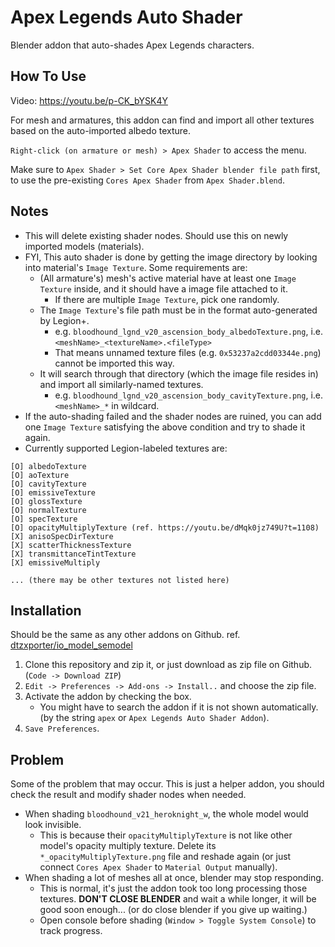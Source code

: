 # Apex Legends Auto Shader

Blender addon that auto-shades Apex Legends characters.

## How To Use
Video: https://youtu.be/p-CK_bYSK4Y

For mesh and armatures, this addon can find and import all other textures based on the auto-imported albedo texture.

`Right-click (on armature or mesh) > Apex Shader` to access the menu.

Make sure to `Apex Shader > Set Core Apex Shader blender file path` first, to use the pre-existing `Cores Apex Shader` from `Apex Shader.blend`.

## Notes
+ This will delete existing shader nodes. Should use this on newly imported models (materials).
+ FYI, This auto shader is done by getting the image directory by looking into material's `Image Texture`. Some requirements are:
  + (All armature's) mesh's active material have at least one `Image Texture` inside, and it should have a image file attached to it.
    + If there are multiple `Image Texture`, pick one randomly.
  + The `Image Texture`'s file path must be in the format auto-generated by Legion+.
    + e.g. `bloodhound_lgnd_v20_ascension_body_albedoTexture.png`, i.e. `<meshName>_<textureName>.<fileType>`
    + That means unnamed texture files (e.g. `0x53237a2cdd03344e.png`) cannot be imported this way.
  + It will search through that directory (which the image file resides in) and import all similarly-named textures.
    + e.g. `bloodhound_lgnd_v20_ascension_body_cavityTexture.png`, i.e. `<meshName>_*` in wildcard.
+ If the auto-shading failed and the shader nodes are ruined, you can add one `Image Texture` satisfying the above condition and try to shade it again.
+ Currently supported Legion-labeled textures are:
```
[O] albedoTexture
[O] aoTexture
[O] cavityTexture
[O] emissiveTexture
[O] glossTexture
[O] normalTexture
[O] specTexture
[O] opacityMultiplyTexture (ref. https://youtu.be/dMqk0jz749U?t=1108)
[X] anisoSpecDirTexture
[X] scatterThicknessTexture
[X] transmittanceTintTexture
[X] emissiveMultiply

... (there may be other textures not listed here)
```

## Installation
Should be the same as any other addons on Github. ref. [dtzxporter/io_model_semodel](https://github.com/dtzxporter/io_model_semodel)

1. Clone this repository and zip it, or just download as zip file on Github. (`Code -> Download ZIP`)
2. `Edit -> Preferences -> Add-ons -> Install..` and choose the zip file.
3. Activate the addon by checking the box. 
   + You might have to search the addon if it is not shown automatically. (by the string `apex` or `Apex Legends Auto Shader Addon`).
4. `Save Preferences`.

## Problem
Some of the problem that may occur. This is just a helper addon, you should check the result and modify shader nodes when needed.

+ When shading `bloodhound_v21_heroknight_w`, the whole model would look invisible.
  + This is because their `opacityMultiplyTexture` is not like other model's opacity multiply texture. Delete its `*_opacityMultiplyTexture.png` file and reshade again (or just connect `Cores Apex Shader` to `Material Output` manually).
+ When shading a lot of meshes all at once, blender may stop responding.
  + This is normal, it's just the addon took too long processing those textures. **DON'T CLOSE BLENDER** and wait a while longer, it will be good soon enough... (or do close blender if you give up waiting.)
  + Open console before shading (`Window > Toggle System Console`) to track progress.